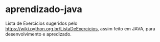 # aprendizado-java

Lista de Exercícios sugeridos pelo https://wiki.python.org.br/ListaDeExercicios, assim feito em JAVA, para desenvolvimento e apredizado.
